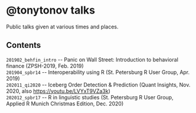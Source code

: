 # @tonytonov talks
Public talks given at various times and places.

## Contents
`201902_behfin_intro` -- Panic on Wall Street: Introduction to behavioral finance (ZPSH-2019, Feb. 2019)  
`201904_spbr14` -- Interoperability using R (St. Petersburg R User Group, Apr. 2019)  
`202011_qi2020` -- Iceberg Order Detection & Prediction (Quant Insights, Nov. 2020, also https://youtu.be/LVYxT9VZa3k)  
`202012_spbr17` -- R in linguistic studies (St. Petersburg R User Group, Applied R Munich Christmas Edition, Dec. 2020)
